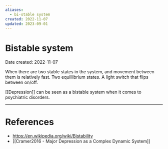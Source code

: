 ```yaml
---
aliases:
  - bi-stable system
created: 2022-11-07
updated: 2023-09-01
---
```


# Bistable system
Date created: 2022-11-07

When there are two stable states in the system, and movement between them is relatively fast. Two equillibrium states. A light switch that flips between on/off.

[[Depression]] can be seen as a bistable system when it comes to psychiatric disorders.

---
# References
* https://en.wikipedia.org/wiki/Bistability
* [[Cramer2016 - Major Depression as a Complex Dynamic System]]